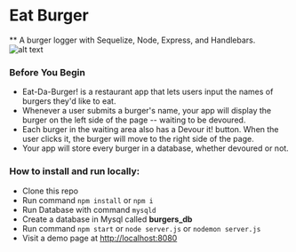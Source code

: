 # Eat Burger

** A burger logger with Sequelize, Node, Express, and Handlebars.
![alt text](https://github.com/NanJ90/eat-burger/blob/master/public/assets/img/screenshot.pngs)
### Before You Begin
* Eat-Da-Burger! is a restaurant app that lets users input the names of burgers they'd like to eat.
* Whenever a user submits a burger's name, your app will display the burger on the left side of the page -- waiting to be devoured.
* Each burger in the waiting area also has a Devour it! button. When the user clicks it, the burger will move to the right side of the page.
* Your app will store every burger in a database, whether devoured or not.

### How to install and run locally:
* Clone this repo
* Run command `npm install` or `npm i`
* Run Database with command `mysqld`
* Create a database in Mysql called **burgers_db**
* Run command `npm start` or `node server.js` or `nodemon server.js`
* Visit a demo page at [http://localhost:8080](http://localhost:8080)